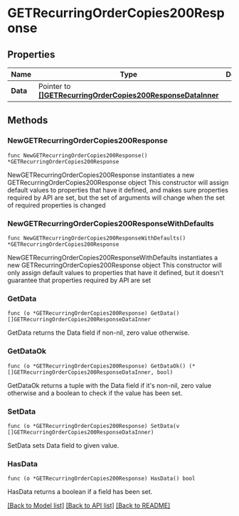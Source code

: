 # GETRecurringOrderCopies200Response

## Properties

Name | Type | Description | Notes
------------ | ------------- | ------------- | -------------
**Data** | Pointer to [**[]GETRecurringOrderCopies200ResponseDataInner**](GETRecurringOrderCopies200ResponseDataInner.md) |  | [optional] 

## Methods

### NewGETRecurringOrderCopies200Response

`func NewGETRecurringOrderCopies200Response() *GETRecurringOrderCopies200Response`

NewGETRecurringOrderCopies200Response instantiates a new GETRecurringOrderCopies200Response object
This constructor will assign default values to properties that have it defined,
and makes sure properties required by API are set, but the set of arguments
will change when the set of required properties is changed

### NewGETRecurringOrderCopies200ResponseWithDefaults

`func NewGETRecurringOrderCopies200ResponseWithDefaults() *GETRecurringOrderCopies200Response`

NewGETRecurringOrderCopies200ResponseWithDefaults instantiates a new GETRecurringOrderCopies200Response object
This constructor will only assign default values to properties that have it defined,
but it doesn't guarantee that properties required by API are set

### GetData

`func (o *GETRecurringOrderCopies200Response) GetData() []GETRecurringOrderCopies200ResponseDataInner`

GetData returns the Data field if non-nil, zero value otherwise.

### GetDataOk

`func (o *GETRecurringOrderCopies200Response) GetDataOk() (*[]GETRecurringOrderCopies200ResponseDataInner, bool)`

GetDataOk returns a tuple with the Data field if it's non-nil, zero value otherwise
and a boolean to check if the value has been set.

### SetData

`func (o *GETRecurringOrderCopies200Response) SetData(v []GETRecurringOrderCopies200ResponseDataInner)`

SetData sets Data field to given value.

### HasData

`func (o *GETRecurringOrderCopies200Response) HasData() bool`

HasData returns a boolean if a field has been set.


[[Back to Model list]](../README.md#documentation-for-models) [[Back to API list]](../README.md#documentation-for-api-endpoints) [[Back to README]](../README.md)


